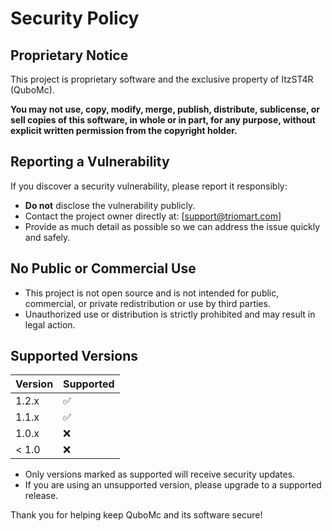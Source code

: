 # Security Policy

## Proprietary Notice
This project is proprietary software and the exclusive property of ItzST4R (QuboMc).

**You may not use, copy, modify, merge, publish, distribute, sublicense, or sell copies of this software, in whole or in part, for any purpose, without explicit written permission from the copyright holder.**

## Reporting a Vulnerability
If you discover a security vulnerability, please report it responsibly:

- **Do not** disclose the vulnerability publicly.
- Contact the project owner directly at: [support@triomart.com]
- Provide as much detail as possible so we can address the issue quickly and safely.

## No Public or Commercial Use
- This project is not open source and is not intended for public, commercial, or private redistribution or use by third parties.
- Unauthorized use or distribution is strictly prohibited and may result in legal action.

## Supported Versions

| Version   | Supported          |
|-----------|--------------------|
| 1.2.x     | :white_check_mark: |
| 1.1.x     | :white_check_mark: |
| 1.0.x     | :x:                |
| < 1.0     | :x:                |

- Only versions marked as supported will receive security updates.
- If you are using an unsupported version, please upgrade to a supported release.

Thank you for helping keep QuboMc and its software secure!
